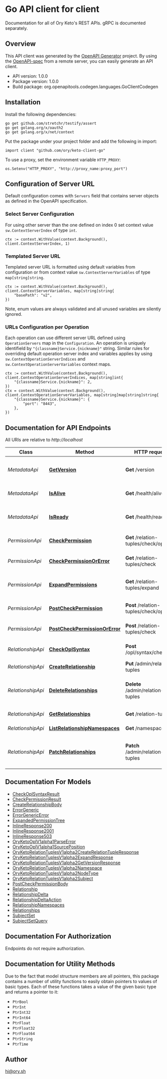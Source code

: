 # Go API client for client

Documentation for all of Ory Keto's REST APIs. gRPC is documented separately.


## Overview
This API client was generated by the [OpenAPI Generator](https://openapi-generator.tech) project.  By using the [OpenAPI-spec](https://www.openapis.org/) from a remote server, you can easily generate an API client.

- API version: 1.0.0
- Package version: 1.0.0
- Build package: org.openapitools.codegen.languages.GoClientCodegen

## Installation

Install the following dependencies:

```shell
go get github.com/stretchr/testify/assert
go get golang.org/x/oauth2
go get golang.org/x/net/context
```

Put the package under your project folder and add the following in import:

```golang
import client "github.com/ory/keto-client-go"
```

To use a proxy, set the environment variable `HTTP_PROXY`:

```golang
os.Setenv("HTTP_PROXY", "http://proxy_name:proxy_port")
```

## Configuration of Server URL

Default configuration comes with `Servers` field that contains server objects as defined in the OpenAPI specification.

### Select Server Configuration

For using other server than the one defined on index 0 set context value `sw.ContextServerIndex` of type `int`.

```golang
ctx := context.WithValue(context.Background(), client.ContextServerIndex, 1)
```

### Templated Server URL

Templated server URL is formatted using default variables from configuration or from context value `sw.ContextServerVariables` of type `map[string]string`.

```golang
ctx := context.WithValue(context.Background(), client.ContextServerVariables, map[string]string{
	"basePath": "v2",
})
```

Note, enum values are always validated and all unused variables are silently ignored.

### URLs Configuration per Operation

Each operation can use different server URL defined using `OperationServers` map in the `Configuration`.
An operation is uniquely identifield by `"{classname}Service.{nickname}"` string.
Similar rules for overriding default operation server index and variables applies by using `sw.ContextOperationServerIndices` and `sw.ContextOperationServerVariables` context maps.

```
ctx := context.WithValue(context.Background(), client.ContextOperationServerIndices, map[string]int{
	"{classname}Service.{nickname}": 2,
})
ctx = context.WithValue(context.Background(), client.ContextOperationServerVariables, map[string]map[string]string{
	"{classname}Service.{nickname}": {
		"port": "8443",
	},
})
```

## Documentation for API Endpoints

All URIs are relative to *http://localhost*

Class | Method | HTTP request | Description
------------ | ------------- | ------------- | -------------
*MetadataApi* | [**GetVersion**](docs/MetadataApi.md#getversion) | **Get** /version | Return Running Software Version.
*MetadataApi* | [**IsAlive**](docs/MetadataApi.md#isalive) | **Get** /health/alive | Check HTTP Server Status
*MetadataApi* | [**IsReady**](docs/MetadataApi.md#isready) | **Get** /health/ready | Check HTTP Server and Database Status
*PermissionApi* | [**CheckPermission**](docs/PermissionApi.md#checkpermission) | **Get** /relation-tuples/check/openapi | Performs an authorization check.
*PermissionApi* | [**CheckPermissionOrError**](docs/PermissionApi.md#checkpermissionorerror) | **Get** /relation-tuples/check | Performs an authorization check.
*PermissionApi* | [**ExpandPermissions**](docs/PermissionApi.md#expandpermissions) | **Get** /relation-tuples/expand | Expands the subject set into a tree of subjects.
*PermissionApi* | [**PostCheckPermission**](docs/PermissionApi.md#postcheckpermission) | **Post** /relation-tuples/check/openapi | Performs an authorization check.
*PermissionApi* | [**PostCheckPermissionOrError**](docs/PermissionApi.md#postcheckpermissionorerror) | **Post** /relation-tuples/check | Performs an authorization check.
*RelationshipApi* | [**CheckOplSyntax**](docs/RelationshipApi.md#checkoplsyntax) | **Post** /opl/syntax/check | Performs a syntax check request.
*RelationshipApi* | [**CreateRelationship**](docs/RelationshipApi.md#createrelationship) | **Put** /admin/relation-tuples | Creates a relationship
*RelationshipApi* | [**DeleteRelationships**](docs/RelationshipApi.md#deleterelationships) | **Delete** /admin/relation-tuples | Deletes relationships based on relation query
*RelationshipApi* | [**GetRelationships**](docs/RelationshipApi.md#getrelationships) | **Get** /relation-tuples | Lists ACL relationships.
*RelationshipApi* | [**ListRelationshipNamespaces**](docs/RelationshipApi.md#listrelationshipnamespaces) | **Get** /namespaces | Lists Namespaces
*RelationshipApi* | [**PatchRelationships**](docs/RelationshipApi.md#patchrelationships) | **Patch** /admin/relation-tuples | Writes one or more relationships in a single transaction.


## Documentation For Models

 - [CheckOplSyntaxResult](docs/CheckOplSyntaxResult.md)
 - [CheckPermissionResult](docs/CheckPermissionResult.md)
 - [CreateRelationshipBody](docs/CreateRelationshipBody.md)
 - [ErrorGeneric](docs/ErrorGeneric.md)
 - [ErrorGenericError](docs/ErrorGenericError.md)
 - [ExpandedPermissionTree](docs/ExpandedPermissionTree.md)
 - [InlineResponse200](docs/InlineResponse200.md)
 - [InlineResponse2001](docs/InlineResponse2001.md)
 - [InlineResponse503](docs/InlineResponse503.md)
 - [OryKetoOplV1alpha1ParseError](docs/OryKetoOplV1alpha1ParseError.md)
 - [OryKetoOplV1alpha1SourcePosition](docs/OryKetoOplV1alpha1SourcePosition.md)
 - [OryKetoRelationTuplesV1alpha2CreateRelationTupleResponse](docs/OryKetoRelationTuplesV1alpha2CreateRelationTupleResponse.md)
 - [OryKetoRelationTuplesV1alpha2ExpandResponse](docs/OryKetoRelationTuplesV1alpha2ExpandResponse.md)
 - [OryKetoRelationTuplesV1alpha2GetVersionResponse](docs/OryKetoRelationTuplesV1alpha2GetVersionResponse.md)
 - [OryKetoRelationTuplesV1alpha2Namespace](docs/OryKetoRelationTuplesV1alpha2Namespace.md)
 - [OryKetoRelationTuplesV1alpha2NodeType](docs/OryKetoRelationTuplesV1alpha2NodeType.md)
 - [OryKetoRelationTuplesV1alpha2Subject](docs/OryKetoRelationTuplesV1alpha2Subject.md)
 - [PostCheckPermissionBody](docs/PostCheckPermissionBody.md)
 - [Relationship](docs/Relationship.md)
 - [RelationshipDelta](docs/RelationshipDelta.md)
 - [RelationshipDeltaAction](docs/RelationshipDeltaAction.md)
 - [RelationshipNamespaces](docs/RelationshipNamespaces.md)
 - [Relationships](docs/Relationships.md)
 - [SubjectSet](docs/SubjectSet.md)
 - [SubjectSetQuery](docs/SubjectSetQuery.md)


## Documentation For Authorization

 Endpoints do not require authorization.


## Documentation for Utility Methods

Due to the fact that model structure members are all pointers, this package contains
a number of utility functions to easily obtain pointers to values of basic types.
Each of these functions takes a value of the given basic type and returns a pointer to it:

* `PtrBool`
* `PtrInt`
* `PtrInt32`
* `PtrInt64`
* `PtrFloat`
* `PtrFloat32`
* `PtrFloat64`
* `PtrString`
* `PtrTime`

## Author

hi@ory.sh

